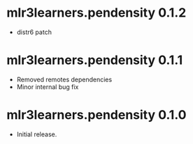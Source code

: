 # mlr3learners.pendensity 0.1.2

- distr6 patch

# mlr3learners.pendensity 0.1.1

- Removed remotes dependencies
- Minor internal bug fix

# mlr3learners.pendensity 0.1.0

- Initial release.
